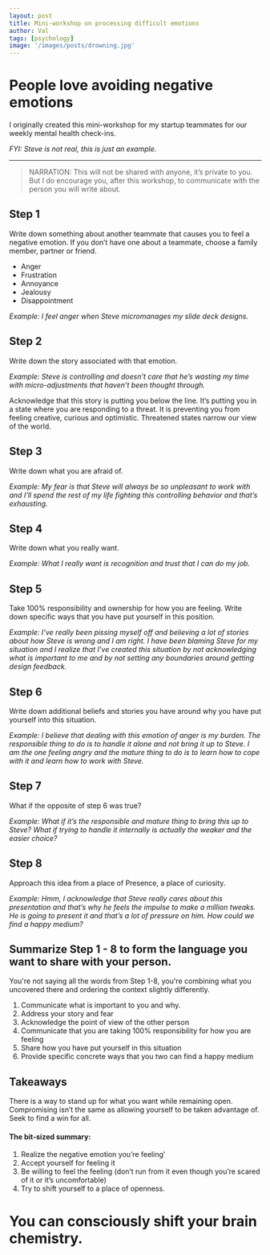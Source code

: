 ```yaml
---
layout: post
title: Mini-workshop on processing difficult emotions
author: Val
tags: [psychology]
image: '/images/posts/drowning.jpg'
---
```

# People love avoiding negative emotions

I originally created this mini-workshop for my startup teammates for our weekly mental health check-ins. 

*FYI: Steve is not real, this is just an example.*

--- 

> NARRATION: This will not be shared with anyone, it’s private to you. But I do encourage you, after this workshop, to communicate with the person you will write about.

## Step 1
Write down something about another teammate that causes you to feel a negative emotion. If you don’t have one about a teammate, choose a family member, partner or friend. 
* Anger
* Frustration
* Annoyance
* Jealousy
* Disappointment 

*Example: I feel anger when Steve micromanages my slide deck designs.*

## Step 2
Write down the story associated with that emotion.

*Example: Steve is controlling and doesn’t care that he’s wasting my time with micro-adjustments that haven’t been thought through.* 

Acknowledge that this story is putting you below the line. It’s putting you in a state where you are responding to a threat. It is preventing you from feeling creative, curious and optimistic. Threatened states narrow our view of the world.

## Step 3
Write down what you are afraid of.

*Example: My fear is that Steve will always be so unpleasant to work with and I’ll spend the rest of my life fighting this controlling behavior and that’s exhausting.*

## Step 4
Write down what you really want.

*Example: What I really want is recognition and trust that I can do my job.*

## Step 5
Take 100% responsibility and ownership for how you are feeling. Write down specific ways that you have put yourself in this position.

*Example: I’ve really been pissing myself off and believing a lot of stories about how Steve is wrong and I am right. I have been blaming Steve for my situation and I realize that I’ve created this situation by not acknowledging what is important to me and by not setting any boundaries around getting design feedback.*

## Step 6
Write down additional beliefs and stories you have around why you have put yourself into this situation.

*Example: I believe that dealing with this emotion of anger is my burden. The responsible thing to do is to handle it alone and not bring it up to Steve. I am the one feeling angry and the mature thing to do is to learn how to cope with it and learn how to work with Steve.*

## Step 7
What if the opposite of step 6 was true?

*Example: What if it’s the responsible and mature thing to bring this up to Steve? What if trying to handle it internally is actually the weaker and the easier choice?*

## Step 8

Approach this idea from a place of Presence, a place of curiosity.

*Example: Hmm, I acknowledge that Steve really cares about this presentation and that’s why he feels the impulse to make a million tweaks. He is going to present it and that’s a lot of pressure on him. How could we find a happy medium?*

## Summarize Step 1 - 8 to form the language you want to share with your person.

You're not saying all the words from Step 1-8, you're combining what you uncovered there and ordering the context slightly differently.

1. Communicate what is important to you and why.
2. Address your story and fear
3. Acknowledge the point of view of the other person
4. Communicate that you are taking 100% responsibility for how you are feeling
5. Share how you have put yourself in this situation
6. Provide specific concrete ways that you two can find a happy medium

## Takeaways
There is a way to stand up for what you want while remaining open. Compromising isn’t the same as allowing yourself to be taken advantage of. Seek to find a win for all. 

#### The bit-sized summary:
1. Realize the negative emotion you’re feeling’
2. Accept yourself for feeling it
3. Be willing to feel the feeling (don’t run from it even though you’re scared of it or it’s uncomfortable)
4. Try to shift yourself to a place of openness. 

# You can consciously shift your brain chemistry.
